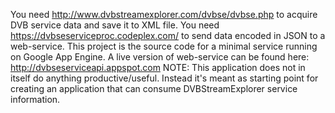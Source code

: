 You need http://www.dvbstreamexplorer.com/dvbse/dvbse.php to acquire DVB service data and save it to XML file.
You need https://dvbseserviceproc.codeplex.com/ to send data encoded in JSON to a web-service.
This project is the source code for a minimal service running on Google App Engine.
A live version of web-service can be found here: http://dvbseserviceapi.appspot.com
NOTE: This application does not in itself do anything productive/useful. Instead it's meant as starting point for creating an application that can consume DVBStreamExplorer service information.